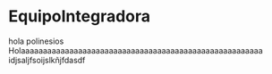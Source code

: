 # EquipoIntegradora
hola polinesios
Holaaaaaaaaaaaaaaaaaaaaaaaaaaaaaaaaaaaaaaaaaaaaaaaaaaaaaaa
<br>
idjsaljfsoijslkñjfdasdf
